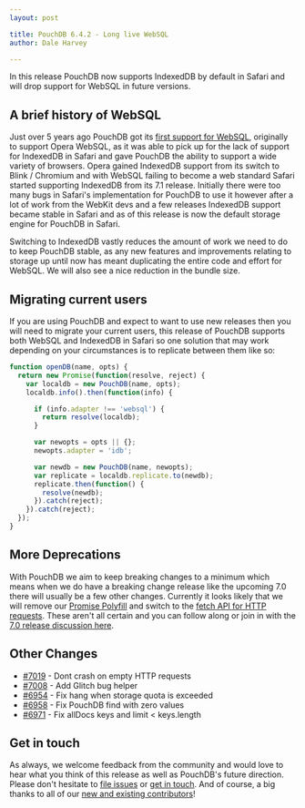```yaml
---
layout: post

title: PouchDB 6.4.2 - Long live WebSQL
author: Dale Harvey

---
```


In this release PouchDB now supports IndexedDB by default in Safari and will drop support for WebSQL in future versions.

## A brief history of WebSQL

Just over 5 years ago PouchDB got its [first support for WebSQL](https://github.com/pouchdb/pouchdb/commit/bb488ccd453435862b36b57c628d3fdc9ebee687), originally to support Opera WebSQL, as it was able to pick up for the lack of support for IndexedDB in Safari and gave PouchDB the ability to support a wide variety of browsers. Opera gained IndexedDB support from its switch to Blink / Chromium and with WebSQL failing to become a web standard Safari started supporting IndexedDB from its 7.1 release. Initially there were too many bugs in Safari's implementation for PouchDB to use it however after a lot of work from the WebKit devs and a few releases IndexedDB support became stable in Safari and as of this release is now the default storage engine for PouchDB in Safari.

Switching to IndexedDB vastly reduces the amount of work we need to do to keep PouchDB stable, as any new features and improvements relating to storage up until now has meant duplicating the entire code and effort for WebSQL. We will also see a nice reduction in the bundle size.

## Migrating current users

If you are using PouchDB and expect to want to use new releases then you will need to
migrate your current users, this release of PouchDB supports both WebSQL and IndexedDB
in Safari so one solution that may work depending on your circumstances is to
replicate between them like so:

```javascript
function openDB(name, opts) {
  return new Promise(function(resolve, reject) {
    var localdb = new PouchDB(name, opts);
    localdb.info().then(function(info) {

      if (info.adapter !== 'websql') {
        return resolve(localdb);
      }

      var newopts = opts || {};
      newopts.adapter = 'idb';

      var newdb = new PouchDB(name, newopts);
      var replicate = localdb.replicate.to(newdb);
      replicate.then(function() {
        resolve(newdb);
      }).catch(reject);
    }).catch(reject);
  });
}
```

## More Deprecations

With PouchDB we aim to keep breaking changes to a minimum which means when we do have a
breaking change release like the upcoming 7.0 there will usually be a few other changes.
Currently it looks likely that we will remove our [Promise Polyfill](https://github.com/pouchdb/pouchdb/issues/6945) and switch to the [fetch API for HTTP requests](https://github.com/pouchdb/pouchdb/issues/6944). These aren't all certain and you can follow along or join in with the [7.0 release discussion here](https://github.com/pouchdb/pouchdb/issues/6946).

## Other Changes

- [#7019](https://github.com/pouchdb/pouchdb/issues/7019) - Dont crash on empty HTTP requests
- [#7008](https://github.com/pouchdb/pouchdb/issues/7008) - Add Glitch bug helper
- [#6954](https://github.com/pouchdb/pouchdb/issues/6954) - Fix hang when storage quota is exceeded
- [#6958](https://github.com/pouchdb/pouchdb/issues/6958) - Fix PouchDB find with zero values
- [#6971](https://github.com/pouchdb/pouchdb/issues/6971) - Fix allDocs keys and limit < keys.length

## Get in touch

As always, we welcome feedback from the community and would love to hear what you think of this release as well as PouchDB's future direction. Please don't hesitate to [file issues](https://github.com/pouchdb/pouchdb/issues) or [get in touch](https://github.com/pouchdb/pouchdb/blob/master/CONTRIBUTING.md#get-in-touch). And of course, a big thanks to all of our [new and existing contributors](https://github.com/pouchdb/pouchdb/graphs/contributors)!
